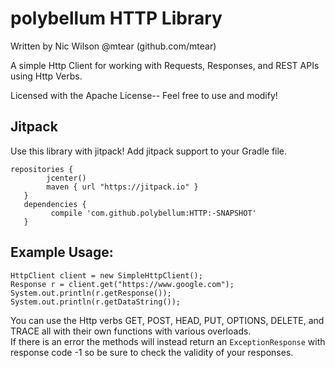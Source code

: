 # polybellum HTTP Library  
  
Written by Nic Wilson @mtear (github.com/mtear)  

A simple Http Client for working with Requests, Responses, and REST APIs using Http Verbs.  
  
Licensed with the Apache License-- Feel free to use and modify!  
  
## Jitpack  
Use this library with jitpack! Add jitpack support to your Gradle file.  

```
repositories {
        jcenter()
        maven { url "https://jitpack.io" }
   }
   dependencies {
         compile 'com.github.polybellum:HTTP:-SNAPSHOT'
   }
```  
  
  
## Example Usage:  

```
HttpClient client = new SimpleHttpClient();
Response r = client.get("https://www.google.com");
System.out.println(r.getResponse());
System.out.println(r.getDataString());
```  
  
You can use the Http verbs GET, POST, HEAD, PUT, OPTIONS, DELETE, and TRACE all with their own functions with various overloads.  
If there is an error the methods will instead return an ```ExceptionResponse``` with response code -1 so be sure to check the validity of your responses.  